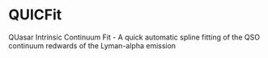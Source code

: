 # QUICFit
QUasar Intrinsic Continuum Fit - A quick automatic spline fitting of the QSO continuum redwards of the Lyman-alpha emission
